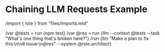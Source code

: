 # Chaining LLM Requests Example
/import { role } from "files/imports.mld"

/var @tests = run {npm test}
/var @res = run {llm --context @tests --task "What's one thing that's broken here?"}
/run {llm "Make a plan to fix this:\n\n# Issue:\n@res" --system @role.architect}
